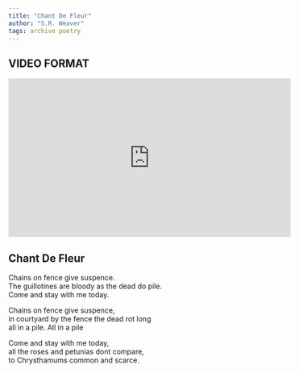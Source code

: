 ```yaml
---
title: "Chant De Fleur"
author: "S.R. Weaver"
tags: archive poetry
---
```

## VIDEO FORMAT
<iframe title="Chant De Fleur" src="https://video.ploud.jp/videos/embed/447c5dea-d33f-4198-aed8-3341b91d8c8a" allowfullscreen="" sandbox="allow-same-origin allow-scripts allow-popups" width="560" height="315" frameborder="0"></iframe>

## Chant De Fleur
Chains on fence give suspence.<br />
The guillotines are bloody as the dead do pile.<br />
Come and stay with me today.

Chains on fence give suspence,<br />
in courtyard by the fence the dead rot long<br />
all in a pile. All in a pile

Come and stay with me today,<br />
all the roses and petunias dont compare,<br />
to Chrysthamums common and scarce.
